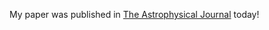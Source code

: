 My paper was published in <a href="https://iopscience.iop.org/article/10.3847/1538-4357/ace43c">The Astrophysical Journal</a> today!
